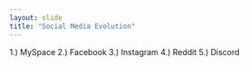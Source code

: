 ```yaml
---
layout: slide
title: "Social Media Evolution"
---
```


1.) MySpace
2.) Facebook
3.) Instagram
4.) Reddit
5.) Discord

